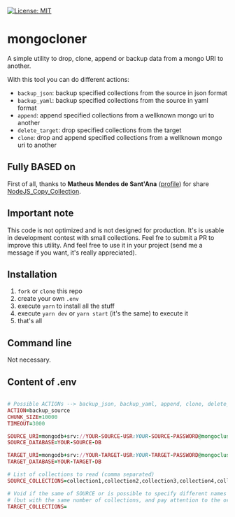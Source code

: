 [![License: MIT](https://img.shields.io/badge/License-MIT-yellow.svg)](https://opensource.org/licenses/MIT)

# mongocloner

A simple utility to drop, clone, append or backup data from a mongo URI to another.

With this tool you can do different actions:

- `backup_json`: backup specified collections from the source in json format
- `backup_yaml`: backup specified collections from the source in yaml format
- `append`: append specified collections from a wellknown mongo uri to another
- `delete_target`: drop specified collections from the target
- `clone`: drop and append specified collections from a wellknown mongo uri to another

## Fully BASED on

First of all, thanks to **Matheus Mendes de Sant'Ana** ([profile](https://github.com/matszrmn)) for share [NodeJS_Copy_Collection](https://github.com/matszrmn/NodeJS_Copy_Collection/tree/master/src).

## Important note

This code is not optimized and is not designed for production. It's is usable in development contest with small collections. Feel fre to submit a PR to improve this utility. And feel free to use it in your project (send me a message if you want, it's really appreciated).

## Installation

1. `fork` or `clone` this repo
1. create your own `.env`
1. execute `yarn` to install all the stuff
1. execute `yarn dev` or `yarn start` (it's the same) to execute it
1. that's all

## Command line

Not necessary.

## Content of .env

```ruby

# Possible ACTIONs --> backup_json, backup_yaml, append, clone, delete_target
ACTION=backup_source
CHUNK_SIZE=10000
TIMEOUT=3000

SOURCE_URI=mongodb+srv://YOUR-SOURCE-USR:YOUR-SOURCE-PASSWORD@mongocluster-12345.mongodb.net/YOUR-SOURCE-DB
SOURCE_DATABASE=YOUR-SOURCE-DB

TARGET_URI=mongodb+srv://YOUR-TARGET-USR:YOUR-TARGET-PASSWORD@mongocluster-12345.mongodb.net/YOUR-TARGET-DB
TARGET_DATABASE=YOUR-TARGET-DB

# List of collections to read (comma separated)
SOURCE_COLLECTIONS=collection1,collection2,collection3,collection4,collection5

# Void if the same of SOURCE or is possible to specify different names
# (but with the same number of collections, and pay attention to the order because matters)
TARGET_COLLECTIONS=

```
